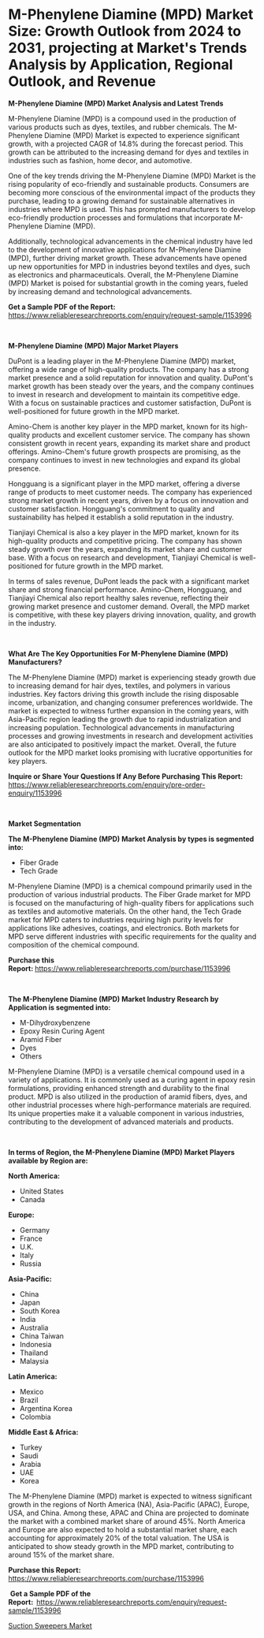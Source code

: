 <p><h1>M-Phenylene Diamine (MPD) Market Size: Growth Outlook from 2024 to 2031, projecting at Market's Trends Analysis by Application, Regional Outlook, and Revenue</h1></p><p><strong>M-Phenylene Diamine (MPD) Market Analysis and Latest Trends</strong></p>
<p><p>M-Phenylene Diamine (MPD) is a compound used in the production of various products such as dyes, textiles, and rubber chemicals. The M-Phenylene Diamine (MPD) Market is expected to experience significant growth, with a projected CAGR of 14.8% during the forecast period. This growth can be attributed to the increasing demand for dyes and textiles in industries such as fashion, home decor, and automotive.</p><p>One of the key trends driving the M-Phenylene Diamine (MPD) Market is the rising popularity of eco-friendly and sustainable products. Consumers are becoming more conscious of the environmental impact of the products they purchase, leading to a growing demand for sustainable alternatives in industries where MPD is used. This has prompted manufacturers to develop eco-friendly production processes and formulations that incorporate M-Phenylene Diamine (MPD).</p><p>Additionally, technological advancements in the chemical industry have led to the development of innovative applications for M-Phenylene Diamine (MPD), further driving market growth. These advancements have opened up new opportunities for MPD in industries beyond textiles and dyes, such as electronics and pharmaceuticals. Overall, the M-Phenylene Diamine (MPD) Market is poised for substantial growth in the coming years, fueled by increasing demand and technological advancements.</p></p>
<p><strong>Get a Sample PDF of the Report:&nbsp;</strong> <a href="https://www.reliableresearchreports.com/enquiry/request-sample/1153996">https://www.reliableresearchreports.com/enquiry/request-sample/1153996</a></p>
<p>&nbsp;</p>
<p><strong>M-Phenylene Diamine (MPD) Major Market Players</strong></p>
<p><p>DuPont is a leading player in the M-Phenylene Diamine (MPD) market, offering a wide range of high-quality products. The company has a strong market presence and a solid reputation for innovation and quality. DuPont's market growth has been steady over the years, and the company continues to invest in research and development to maintain its competitive edge. With a focus on sustainable practices and customer satisfaction, DuPont is well-positioned for future growth in the MPD market.</p><p>Amino-Chem is another key player in the MPD market, known for its high-quality products and excellent customer service. The company has shown consistent growth in recent years, expanding its market share and product offerings. Amino-Chem's future growth prospects are promising, as the company continues to invest in new technologies and expand its global presence.</p><p>Hongguang is a significant player in the MPD market, offering a diverse range of products to meet customer needs. The company has experienced strong market growth in recent years, driven by a focus on innovation and customer satisfaction. Hongguang's commitment to quality and sustainability has helped it establish a solid reputation in the industry.</p><p>Tianjiayi Chemical is also a key player in the MPD market, known for its high-quality products and competitive pricing. The company has shown steady growth over the years, expanding its market share and customer base. With a focus on research and development, Tianjiayi Chemical is well-positioned for future growth in the MPD market.</p><p>In terms of sales revenue, DuPont leads the pack with a significant market share and strong financial performance. Amino-Chem, Hongguang, and Tianjiayi Chemical also report healthy sales revenue, reflecting their growing market presence and customer demand. Overall, the MPD market is competitive, with these key players driving innovation, quality, and growth in the industry.</p></p>
<p>&nbsp;</p>
<p><strong>What Are The Key Opportunities For M-Phenylene Diamine (MPD) Manufacturers?</strong></p>
<p><p>The M-Phenylene Diamine (MPD) market is experiencing steady growth due to increasing demand for hair dyes, textiles, and polymers in various industries. Key factors driving this growth include the rising disposable income, urbanization, and changing consumer preferences worldwide. The market is expected to witness further expansion in the coming years, with Asia-Pacific region leading the growth due to rapid industrialization and increasing population. Technological advancements in manufacturing processes and growing investments in research and development activities are also anticipated to positively impact the market. Overall, the future outlook for the MPD market looks promising with lucrative opportunities for key players.</p></p>
<p><strong>Inquire or Share Your Questions If Any Before Purchasing This Report:</strong> <a href="https://www.reliableresearchreports.com/enquiry/pre-order-enquiry/1153996">https://www.reliableresearchreports.com/enquiry/pre-order-enquiry/1153996</a></p>
<p>&nbsp;</p>
<p><strong>Market Segmentation</strong></p>
<p><strong>The M-Phenylene Diamine (MPD) Market Analysis by types is segmented into:</strong></p>
<p><ul><li>Fiber Grade</li><li>Tech Grade</li></ul></p>
<p><p>M-Phenylene Diamine (MPD) is a chemical compound primarily used in the production of various industrial products. The Fiber Grade market for MPD is focused on the manufacturing of high-quality fibers for applications such as textiles and automotive materials. On the other hand, the Tech Grade market for MPD caters to industries requiring high purity levels for applications like adhesives, coatings, and electronics. Both markets for MPD serve different industries with specific requirements for the quality and composition of the chemical compound.</p></p>
<p><strong>Purchase this Report:&nbsp;</strong><a href="https://www.reliableresearchreports.com/purchase/1153996">https://www.reliableresearchreports.com/purchase/1153996</a></p>
<p>&nbsp;</p>
<p><strong>The M-Phenylene Diamine (MPD) Market Industry Research by Application is segmented into:</strong></p>
<p><ul><li>M-Dihydroxybenzene</li><li>Epoxy Resin Curing Agent</li><li>Aramid Fiber</li><li>Dyes</li><li>Others</li></ul></p>
<p><p>M-Phenylene Diamine (MPD) is a versatile chemical compound used in a variety of applications. It is commonly used as a curing agent in epoxy resin formulations, providing enhanced strength and durability to the final product. MPD is also utilized in the production of aramid fibers, dyes, and other industrial processes where high-performance materials are required. Its unique properties make it a valuable component in various industries, contributing to the development of advanced materials and products.</p></p>
<p>&nbsp;</p>
<p><strong>In terms of Region, the M-Phenylene Diamine (MPD) Market Players available by Region are:</strong></p>
<p>
    <p> <strong> North America: </strong>
        <ul>
            <li>United States</li>
            <li>Canada</li>
        </ul>
        </p> 
    <p> <strong> Europe: </strong>
        <ul>
            <li>Germany</li>
            <li>France</li>
            <li>U.K.</li>
            <li>Italy</li>
            <li>Russia</li>
        </ul>
        </p> 
    <p> <strong> Asia-Pacific: </strong>
        <ul>
            <li>China</li>
            <li>Japan</li>
            <li>South Korea</li>
            <li>India</li>
            <li>Australia</li>
            <li>China Taiwan</li>
            <li>Indonesia</li>
            <li>Thailand</li>
            <li>Malaysia</li>
        </ul>
        </p> 
    <p> <strong> Latin America: </strong>
        <ul>
            <li>Mexico</li>
            <li>Brazil</li>
            <li>Argentina Korea</li>
            <li>Colombia</li>
        </ul>
        </p> 
    <p> <strong> Middle East & Africa: </strong>
        <ul>
            <li>Turkey</li>
            <li>Saudi</li>
            <li>Arabia</li>
            <li>UAE</li>
            <li>Korea</li>
        </ul>
    </p>
    </p>
<p><p>The M-Phenylene Diamine (MPD) market is expected to witness significant growth in the regions of North America (NA), Asia-Pacific (APAC), Europe, USA, and China. Among these, APAC and China are projected to dominate the market with a combined market share of around 45%. North America and Europe are also expected to hold a substantial market share, each accounting for approximately 20% of the total valuation. The USA is anticipated to show steady growth in the MPD market, contributing to around 15% of the market share.</p></p>
<p><strong>Purchase this Report: </strong><a href="https://www.reliableresearchreports.com/purchase/1153996">https://www.reliableresearchreports.com/purchase/1153996</a></p>
<p>&nbsp;<strong>Get a Sample PDF of the Report:&nbsp;&nbsp;</strong><a href="https://www.reliableresearchreports.com/enquiry/request-sample/1153996">https://www.reliableresearchreports.com/enquiry/request-sample/1153996</a></p>
<p><strong></strong></p>
<p><p><a href="https://github.com/Krish2023na/Market-Research-Report-List-3/blob/main/suction-sweepers-market.md">Suction Sweepers Market</a></p></p>